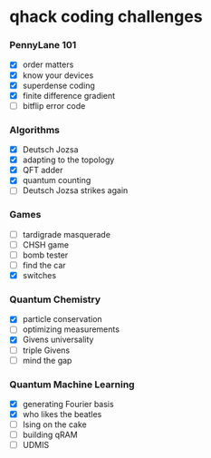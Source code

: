 # qhack coding challenges

### PennyLane 101
- [x] order matters
- [x] know your devices
- [x] superdense coding
- [x] finite difference gradient
- [ ] bitflip error code

### Algorithms
- [x] Deutsch Jozsa
- [x] adapting to the topology
- [x] QFT adder
- [x] quantum counting
- [ ] Deutsch Jozsa strikes again

### Games
- [ ] tardigrade masquerade
- [ ] CHSH game
- [ ] bomb tester
- [ ] find the car
- [x] switches 

### Quantum Chemistry
- [x] particle conservation
- [ ] optimizing measurements
- [x] Givens universality
- [ ] triple Givens
- [ ] mind the gap

### Quantum Machine Learning
- [x] generating Fourier basis
- [x] who likes the beatles
- [ ] Ising on the cake
- [ ] building qRAM
- [ ] UDMIS
